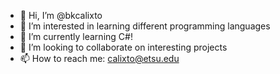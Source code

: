 - 👋 Hi, I’m @bkcalixto
- 👀 I’m interested in learning different programming languages
- 🌱 I’m currently learning C#!
- 💞️ I’m looking to collaborate on interesting projects
- 📫 How to reach me: calixto@etsu.edu

<!---
bkcalixto/bkcalixto is a ✨ special ✨ repository because its `README.md` (this file) appears on your GitHub profile.
You can click the Preview link to take a look at your changes.
--->
